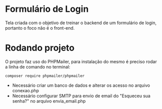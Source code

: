 # Formulário de Login

Tela criada com o objetivo de treinar o backend de um formulário de login, portanto o foco não é o front-end.

# Rodando projeto

O projeto faz uso do PHPMailer, para instalação do mesmo é preciso rodar a linha de comando no terminal:

```bash
composer require phpmailer/phpmailer
```

- Necessário criar um banco de dados e alterar os acesso no arquivo conexao.php
- Necessário configurar SMTP para envio de email do "Esqueceu sua senha?" no arquivo envia_email.php